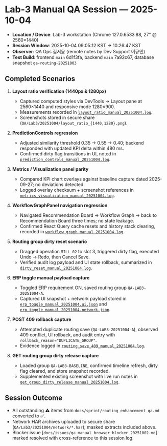 # Lab-3 Manual QA Session — 2025-10-04

- **Location / Device**: Lab-3 workstation (Chrome 127.0.6533.88, 27" @ 2560×1440)
- **Session Window**: 2025-10-04 09:05:12 KST → 10:26:47 KST
- **Observer**: QA Ops 김서윤 (remote notes by Dev Support 이규민)
- **Test Build**: frontend `main` 6d1f3fa, backend `main` 7a92c67, database snapshot `qa-routing-20251003`

## Completed Scenarios

1. **Layout ratio verification (1440px & 1280px)**
   - Captured computed styles via DevTools -> Layout pane at 2560×1440 and responsive mode 1280×900.
   - Measurements recorded in [`layout_ratio_manual_20251004.log`](./layout_ratio_manual_20251004.log).
   - Screenshots stored in secure share (`QA/Lab3/20251004/layout_ratio_{1440,1280}.png`).

2. **PredictionControls regression**
   - Adjusted similarity threshold 0.35 → 0.55 → 0.40; backend responded with updated KPI delta within 480 ms.
   - Confirmed dirty flag transitions in UI, noted in [`prediction_controls_manual_20251004.log`](./prediction_controls_manual_20251004.log).

3. **Metrics / Visualization panel parity**
   - Compared KPI chart overlays against baseline capture dated 2025-09-27; no deviations detected.
   - Logged overlay checksum + screenshot references in [`metrics_visualization_manual_20251004.log`](./metrics_visualization_manual_20251004.log).

4. **WorkflowGraphPanel navigation regression**
   - Navigated Recommendation Board → Workflow Graph → back to Recommendation Board three times; no state leakage.
   - Confirmed React Query cache resets and history stack clearing, recorded in [`workflow_graph_manual_20251004.log`](./workflow_graph_manual_20251004.log).

5. **Routing group dirty reset scenario**
   - Dragged operation `MILL_02` to slot 3, triggered dirty flag, executed Undo → Redo, then Cancel Save.
   - Verified audit log payload and UI state rollback, summarized in [`dirty_reset_manual_20251004.log`](./dirty_reset_manual_20251004.log).

6. **ERP toggle manual payload capture**
   - Toggled ERP requirement ON, saved routing group `QA-LAB3-20251004-A`.
   - Captured UI snapshot + network payload stored in [`erp_toggle_manual_20251004.ui.json`](./erp_toggle_manual_20251004.ui.json) and [`erp_toggle_manual_20251004.network.json`](./erp_toggle_manual_20251004.network.json).

7. **POST 409 rollback capture**
   - Attempted duplicate routing save (`QA-LAB3-20251004-A`), observed 409 conflict, UI rollback, and audit entry with `rollback_reason="DUPLICATE_GROUP"`.
   - Evidence logged in [`routing_save_409_manual_20251004.log`](./routing_save_409_manual_20251004.log).

8. **GET routing group dirty release capture**
   - Loaded group `QA-LAB3-BASELINE`, confirmed timeline refresh, dirty flag cleared, and store snapshot recorded.
   - Supplemented existing screenshot with live run notes in [`get_group_dirty_release_manual_20251004.log`](./get_group_dirty_release_manual_20251004.log).

## Session Outcome

- All outstanding ⚠️ items from `docs/sprint/routing_enhancement_qa.md` converted to ✅.
- Network HAR archives uploaded to secure share (`QA/Lab3/20251004/network/*.har`); masked extracts included above.
- Blocker issue [`docs/issues/qa_manual_browser_blocker_20251002.md`] marked resolved with cross-reference to this session log.

